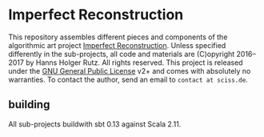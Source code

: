 # Imperfect Reconstruction

This repository assembles different pieces and components of the algorithmic art project
[Imperfect Reconstruction](https://www.researchcatalogue.net/view/245942/245943).
Unless specified differently in the sub-projects, all code and materials are
(C)opyright 2016&ndash;2017 by Hanns Holger Rutz. All rights reserved. This project is released under the
[GNU General Public License](http://github.com/Sciss/ImperfectReconstruction/blob/master/LICENSE) v2+ and comes with absolutely no warranties.
To contact the author, send an email to `contact at sciss.de`.

## building

All sub-projects buildwith sbt 0.13 against Scala 2.11.

